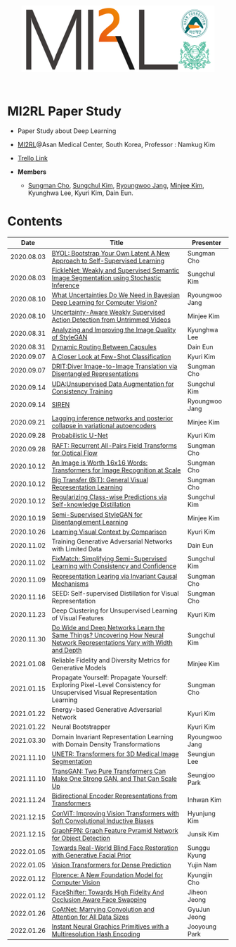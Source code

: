 <p align="center"><img src='./imgs/MI2RL_logo.png' width="440" height="150"></p>

<br>

# MI2RL Paper Study

* Paper Study about Deep Learning
* [MI2RL](https://www.mi2rl.co/)@Asan Medical Center, South Korea, Professor :  Namkug Kim
* [Trello Link](https://trello.com/invite/b/of6U0rlr/d876391847be8e88252bb0dcd05eb0f8/mi2rl-paperstudy)

* **Members**
  * [Sungman Cho](https://github.com/Sungman-Cho), [Sungchul Kim](https://github.com/rlatjcj), [Ryoungwoo Jang](https://github.com/jryoungw), [Minjee Kim](https://github.com/minjeekim00), Kyunghwa Lee, Kyuri Kim, Dain Eun.

# Contents

| Date       | Title                                                        | Presenter       |
| ---------- | ------------------------------------------------------------ | --------------- |
| 2020.08.03 | [BYOL: Bootstrap Your Own Latent A New Approach to Self-Supervised Learning](https://github.com/mi2rl/MI2RL-PaperStudy/blob/master/reviews/200803_BYOL.pdf) | Sungman Cho     |
| 2020.08.03 | [FickleNet: Weakly and Supervised Semantic Image Segmentation using Stochastic Inference](https://github.com/mi2rl/MI2RL-PaperStudy/blob/master/reviews/200803_FickleNet.%20Weakly%20and%20Semi-supervised%20Semantic%20Image%20Segmentation%20using%20Stochastic%20Inference.pdf) | Sungchul Kim    |
| 2020.08.10 | [What Uncertainties Do We Need in Bayesian Deep Learning for Computer Vision?](https://github.com/mi2rl/MI2RL-PaperStudy/blob/master/reviews/200810_What%20Uncertainties%20Do%20We%20Need%20in%20Bayesian%20Deep%20Learning%20for%20Computer%20Vision%3F.pdf) | Ryoungwoo  Jang |
| 2020.08.10 | [Uncertainty-Aware Weakly Supervised Action Detection from Untrimmed Videos](https://github.com/mi2rl/MI2RL-PaperStudy/blob/master/reviews/200810_Uncertainty-Aware%20Weakly%20Supervised%20Action%20Detection%20from%20Untrimmed%20Videos.pdf) | Minjee Kim      |
| 2020.08.31 | [Analyzing and Improving the Image Quality of StyleGAN](https://github.com/mi2rl/MI2RL-PaperStudy/blob/master/reviews/200831_StyleGAN.pdf) | Kyunghwa Lee    |
| 2020.08.31 | [Dynamic Routing Between Capsules](https://github.com/mi2rl/MI2RL-PaperStudy/blob/master/reviews/200831_Dynamic%20Routing%20Between%20Capsules.pdf) | Dain Eun        |
| 2020.09.07 | [A Closer Look at Few-Shot Classification](https://github.com/mi2rl/MI2RL-PaperStudy/blob/master/reviews/200907_A%20Closer%20look%20at%20Few-Shot%20Classification.pdf) | Kyuri Kim       |
| 2020.09.07 | [DRIT:Diver Image-to-Image Translation via Disentangled Representations](https://github.com/mi2rl/MI2RL-PaperStudy/blob/master/reviews/200907_DRIT.pdf) | Sungman Cho     |
| 2020.09.14 | [UDA:Unsupervised Data Augmentation for Consistency Training](https://github.com/mi2rl/MI2RL-PaperStudy/blob/master/reviews/200914_Unsupervised%20Data%20Augmentation%20for%20Consistency%20Training.pdf) | Sungchul Kim    |
| 2020.09.14 | [SIREN](https://github.com/mi2rl/MI2RL-PaperStudy/blob/master/reviews/200914_SIREN.pdf) | Ryoungwoo Jang  |
| 2020.09.21 | [Lagging inference networks and posterior collapse in variational autoencoders](https://github.com/mi2rl/MI2RL-PaperStudy/blob/master/reviews/20200921_Lagging%20inference%20networks%20and%20posterior%20collapse%20in%20variational%20autoencoders.pdf) | Minjee Kim      |
| 2020.09.28 | [Probabilistic U-Net](https://github.com/mi2rl/MI2RL-PaperStudy/blob/master/reviews/20200928_Probabilistic%20U-Net.pdf) | Kyuri Kim       |
| 2020.09.28 | [RAFT: Recurrent All-Pairs Field Transforms for Optical Flow](https://github.com/mi2rl/MI2RL-PaperStudy/blob/master/reviews/20200928_RAFT.pdf) | Sungman Cho     |
| 2020.10.12 | [An Image is Worth 16x16 Words: Transformers for Image Recognition at Scale](https://github.com/mi2rl/MI2RL-PaperStudy/blob/master/reviews/201012_VisionTransformer.pdf) | Sungman Cho     |
| 2020.10.12 | [Big Transfer (BiT): General Visual Representation Learning](https://github.com/mi2rl/MI2RL-PaperStudy/blob/master/reviews/201012_Big%20Transfer%20(BiT)_%20General%20Visual%20Representation%20Learning.pdf) | Sungman Cho     |
| 2020.10.12 | [Regularizing Class-wise Predictions via Self-knowledge Distillation](https://github.com/mi2rl/MI2RL-PaperStudy/blob/master/reviews/201012_Regularizing%20Class-wise%20Predictions%20via%20Self-knowledge%20Distillation.pdf) | Sungchul Kim    |
| 2020.10.19 | [Semi-Supervised StyleGAN for Disentanglement Learning](https://github.com/mi2rl/MI2RL-PaperStudy/blob/master/reviews/201019_Semi-Supervised%20StyleGAN%20for%20Disentanglement%20Learning.pdf) | Minjee Kim      |
| 2020.10.26 | [Learning Visual Context by Comparison](https://github.com/mi2rl/MI2RL-PaperStudy/blob/master/reviews/201026_Learning%20Visual%20Context%20by%20Comparison.pdf) | Kyuri Kim       |
| 2020.11.02 | Training Generative Adversarial Networks with Limited Data | Dain Eun |
| 2020.11.02 | [FixMatch: Simplifying Semi-Supervised Learning with Consistency and Confidence](https://github.com/mi2rl/MI2RL-PaperStudy/blob/master/reviews/201102_FixMatch.%20Simplifying%20Semi-Supervised%20Learning%20with%20Consistency%20and%20Confidence.pdf) | Sungchul Kim |
| 2020.11.09 | [Representation Learing via Invariant Causal Mechanisms](https://github.com/mi2rl/MI2RL-PaperStudy/blob/master/reviews/201109_REpresentation%20Learning%20via%20%0AInvariant%20Causal%20mechanisms(RELIC).pdf) | Sungman Cho |
| 2020.11.16 | SEED: Self-supervised Distillation for Visual Representation | Sungman Cho |
| 2020.11.23 | Deep Clustering for Unsupervised Learning of Visual Features | Kyuri Kim |
| 2020.11.30 | [Do Wide and Deep Networks Learn the Same Things? Uncovering How Neural Network Representations Vary with Width and Depth](https://github.com/mi2rl/MI2RL-PaperStudy/blob/master/reviews/201130_Do%20Wide%20and%20Deep%20Networks%20Learn%20the%20Same%20Things.%20Uncovering%20How%20Neural%20Network%20Representations%20Vary%20with%20Width%20and%20Depth.pdf) | Sungchul Kim |
| 2021.01.08 | Reliable Fidelity and Diversity Metrics for Generative Models | Minjee Kim |
| 2021.01.15 | Propagate Yourself: Propagate Yourself: Exploring Pixel-Level Consistency for Unsupervised Visual Representation Learning | Sungman Cho |
| 2021.01.22 | Energy-based Generative Adversarial Network | Kyuri Kim |
| 2021.01.22 | Neural Bootstrapper | Kyuri Kim |
| 2021.03.30 | Domain Invariant Representation Learning with Domain Density Transformations | Ryoungwoo Jang |
| 2021.11.10 | [UNETR: Transformers for 3D Medical Image Segmentation](reviews/211110_UNETR.pdf) | Seungjun Lee |
| 2021.11.10 | [TransGAN: Two Pure Transformers Can Make One Strong GAN, and That Can Scale Up](reviews/211110_TransGAN.pdf) | Seungjoo Park |
| 2021.11.24 | [Bidirectional Encoder Representations from Transformers](reviews/211124_Bert.pdf) | Inhwan Kim |
| 2021.12.15 | [ConViT: Improving Vision Transformers with Soft Convolutional Inductive Biases](reviews/211215_Convit_20211215.pdf) | Hyunjung Kim |
| 2021.12.15 | [GraphFPN: Graph Feature Pyramid Network for Object Detection](reviews/211215_GraphFPN.pdf) | Junsik Kim |
| 2022.01.05 | [Towards Real-World Blind Face Restoration with Generative Facial Prior](reviews/220105_Towards%20Real-World%20Blind%20Face%20Restoration%20with%20Generative%20Facial%20Prior.pdf) | Sunggu Kyung |
| 2022.01.05 | [Vision Transformers for Dense Prediction](reviews/220105_Vision%20Transformers%20for%20Dense%20Prediction.pdf) | Yujin Nam |
| 2022.01.12 | [Florence: A New Foundation Model for Computer Vision](reviews/220112_Florence_%20A%20New%20Foundation%20Model%20for%20Computer%20Vision.pdf) | Kyungjin Cho |
| 2022.01.12 | [FaceShifter: Towards High Fidelity And Occlusion Aware Face Swapping](reviews/220112_FaceShifter.pdf) | Jiheon Jeong |
| 2022.01.26 | [CoAtNet: Marrying Convolution and Attention for All Data Sizes](reviews/220126_CoAtNet_%20Marrying%20Convolution%20and%20Attention%20for%20All%20Data%20Sizes_Zihang%20Dai,%20Hanxiao%20Liu,%20Quoc%20V.%20Le,%20Mingxing%20Tan%20Google%20Research,%20Brain%20Team%20(2021.06).pdf) | GyuJun Jeong |
| 2022.01.26 | [Instant Neural Graphics Primitives with a Multiresolution Hash Encoding](reviews/220126_Instant%20Neural%20Graphics%20Primitives%20with%20a%20Multiresolution%20Hash%20Encoding.pdf) | Jooyoung Park |